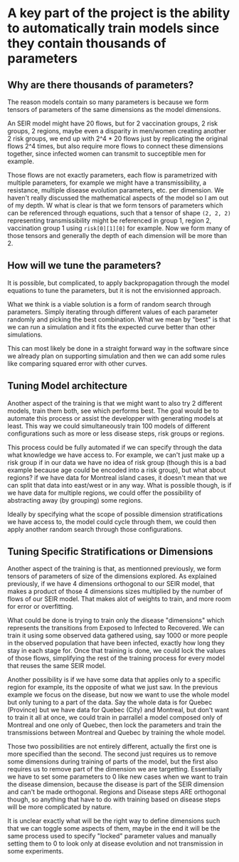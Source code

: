 # A key part of the project is the ability to automatically train models since they contain thousands of parameters

## Why are there thousands of parameters?

The reason models contain so many parameters is because we form tensors of parameters of the same dimensions as the model dimensions.

An SEIR model might have 20 flows, but for 2 vaccination groups, 2 risk groups, 2 regions, maybe even a disparity in men/women creating another 2 risk groups, we end up with 2^4 * 20 flows just by replicating the original flows 2^4 times, but also require more flows to connect these dimensions together, since infected women can transmit to succeptible men for example.

Those flows are not exactly parameters, each flow is parametrized with multiple parameters, for example we might have a transmissibility, a resistance, multiple disease evolution parameters, etc. per dimension. We haven't really discussed the mathematical aspects of the model so I am out of my depth. W what is clear is that we form tensors of parameters which can be referenced through equations, such that a tensor of shape `(2, 2, 2)` representing transmissibility might be referenced in group 1, region 2, vaccination group 1 using `risk[0][1][0]` for example. Now we form many of those tensors and generally the depth of each dimension will be more than 2.

## How will we tune the parameters?

It is possible, but complicated, to apply backpropagation through the model equations to tune the parameters, but it is not the envisionned approach.

What we think is a viable solution  is a form of random search through parameters. Simply iterating through different values of each parameter randomly and picking the best combination. What we mean by "best" is that we can run a simulation and it fits the expected curve better than other simulations.

This can most likely be done in a straight forward way in the software since we already plan on supporting simulation and then we can add some rules like comparing squared error with other curves.

## Tuning Model architecture

Another aspect of the training is that we might want to also try 2 different models, train them both, see which performs best. The goal would be to automate this process or assist the developper with generating models at least. This way we could simultaneously train 100 models of different configurations such as more or less disease steps, risk groups or regions.

This process could be fully automated if we can specify through the data what knowledge we have access to. For example, we can't just make up a risk group if in our data we have no idea of risk group (though this is a bad example because age could be encoded into a risk group), but what about regions? if we have data for Montreal island cases, it doesn't mean that we can split that data into east/west or in any way. What is possible though, is if we have data for multiple regions, we could offer the possibility of abstracting away (by grouping) some regions.

Ideally by specifying what the scope of possible dimension stratifications we have access to, the model could cycle through them, we could then apply another random search through those configurations.

## Tuning Specific Stratifications or Dimensions

Another aspect of the training is that, as mentionned previously, we form tensors of parameters of size of the dimensions explored. As explained previously, if we have 4 dimensions orthogonal to our SEIR model, that makes a product of those 4 dimensions sizes multiplied by the number of flows of our SEIR model. That makes alot of weights to train, and more room for error or overfitting.

What could be done is trying to train only the disease "dimensions" which represents the transitions from Exposed to Infected to Recovered. We can train it using some observed data gathered using, say 1000 or more people in the observed population that have been infected, exactly how long they stay in each stage for. Once that training is done, we could lock the values of those flows, simplifying the rest of the training process for every model that reuses the same SEIR model.

Another possibility is if we have some data that applies only to a specific region for example, its the opposite of what we just saw. In the previous example we focus on the disease, but now we want to use the whole model but only tuning to a part of the data. Say the whole data is for Quebec (Province) but we have data for Quebec (City) and Montreal, but don't want to train it all at once, we could train in parrallel a model composed only of Montreal and one only of Quebec, then lock the parameters and train the transmissions between Montreal and Quebec by training the whole model.

Those two possibilities are not entirely different, actually the first one is more specified than the second. The second just requires us to remove some dimensions during training of parts of the model, but the first also requires us to remove part of the dimension we are targetting. Essentially we have to set some parameters to 0 like new cases when we want to train the disease dimension, because the disease is part of the SEIR dimension and can't be made orthogonal. Regions and Disease steps ARE orthogonal though, so anything that have to do with training based on disease steps will be more complicated by nature.

It is unclear exactly what will be the right way to define dimensions such that we can toggle some aspects of them, maybe in the end it will be the same process used to specify "locked" parameter values and manually setting them to 0 to look only at disease evolution and not transmission in some experiments.
